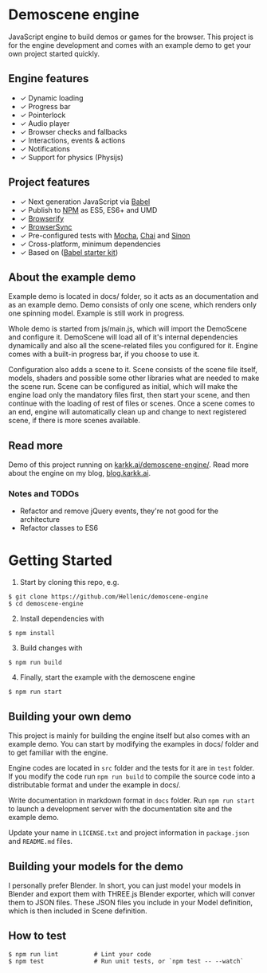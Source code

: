 # Demoscene engine

JavaScript engine to build demos or games for the browser. This project is
for the engine development and comes with an example demo to get your own
project started quickly.

## Engine features

* ✓ Dynamic loading
* ✓ Progress bar
* ✓ Pointerlock
* ✓ Audio player
* ✓ Browser checks and fallbacks
* ✓ Interactions, events & actions
* ✓ Notifications
* ✓ Support for physics (Physijs)

## Project features

* ✓ Next generation JavaScript via [Babel](http://babeljs.io/)
* ✓ Publish to [NPM](https://www.npmjs.com/) as ES5, ES6+ and UMD
* ✓ [Browserify](http://browserify.org/)
* ✓ [BrowserSync](http://www.browsersync.io/)
* ✓ Pre-configured tests with [Mocha](http://mochajs.org/), [Chai](http://chaijs.com/) and [Sinon](http://sinonjs.org/)
* ✓ Cross-platform, minimum dependencies
* ✓ Based on ([Babel starter kit](http://www.kriasoft.com/babel-starter-kit/))

## About the example demo

Example demo is located in docs/ folder, so it acts as an documentation and as
an example demo. Demo consists of only one scene, which renders only one
spinning model. Example is still work in progress.

Whole demo is started from js/main.js, which will import the DemoScene and
configure it. DemoScene will load all of it's internal dependencies dynamically
and also all the scene-related files you configured for it. Engine comes with a
built-in progress bar, if you choose to use it.

Configuration also adds a scene to it. Scene consists of the scene file itself,
models, shaders and possible some other libraries what are needed to make the
scene run. Scene can be configured as initial, which will make the engine
load only the mandatory files first, then start your scene, and then continue
with the loading of rest of files or scenes. Once a scene comes to an end,
engine will automatically clean up and change to next registered scene, if there
is more scenes available.

## Read more

Demo of this project running on [karkk.ai/demoscene-engine/](http://karkk.ai/demoscene-engine/).
Read more about the engine on my blog, [blog.karkk.ai](http://blog.karkk.ai/search/label/demoscene).

### Notes and TODOs
* Refactor and remove jQuery events, they're not good for the architecture
* Refactor classes to ES6

# Getting Started

1. Start by cloning this repo, e.g.
```shell
$ git clone https://github.com/Hellenic/demoscene-engine
$ cd demoscene-engine
```

2. Install dependencies with
```shell
$ npm install
```

3. Build changes with
```shell
$ npm run build
```

4. Finally, start the example with the demoscene engine
```shell
$ npm run start
```

## Building your own demo

This project is mainly for building the engine itself but also comes with an
example demo. You can start by modifying the examples in docs/ folder and to get
familiar with the engine.

Engine codes are located in `src` folder and the tests for it are in `test`
folder. If you modify the code run `npm run build` to compile the source code
into a distributable format and under the example in docs/.

Write documentation in markdown format in `docs` folder. Run
`npm run start` to launch a development server with the documentation site and
the example demo.

Update your name in `LICENSE.txt` and project information in `package.json` and
`README.md` files.

## Building your models for the demo

I personally prefer Blender. In short, you can just model your models in Blender
and export them with THREE.js Blender exporter, which will conver them to JSON
files. These JSON files you include in your Model definition, which is then
included in Scene definition.

## How to test

```shell
$ npm run lint          # Lint your code
$ npm test              # Run unit tests, or `npm test -- --watch`
```

